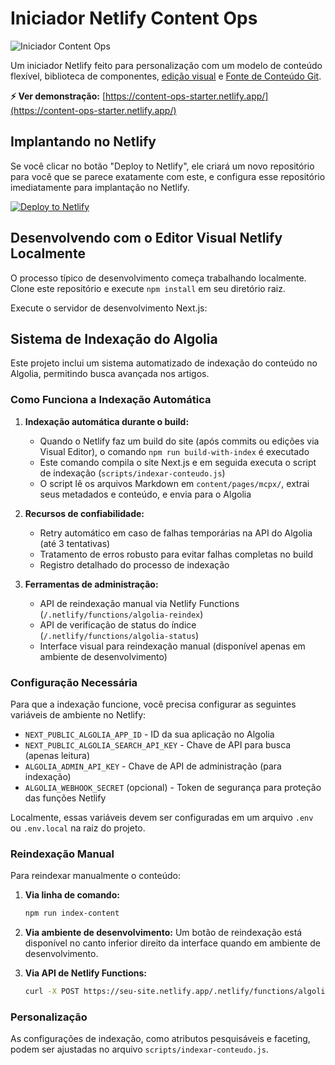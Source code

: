 # Iniciador Netlify Content Ops

![Iniciador Content Ops](https://assets.stackbit.com/docs/content-ops-starter-thumb.png)

Um iniciador Netlify feito para personalização com um modelo de conteúdo flexível, biblioteca de componentes, [edição visual](https://docs.netlify.com/visual-editor/overview/) e [Fonte de Conteúdo Git](https://docs.netlify.com/create/content-sources/git/).

**⚡ Ver demonstração:** [https://content-ops-starter.netlify.app/](https://content-ops-starter.netlify.app/)

## Implantando no Netlify

Se você clicar no botão "Deploy to Netlify", ele criará um novo repositório para você que se parece exatamente com este, e configura esse repositório imediatamente para implantação no Netlify.

[![Deploy to Netlify](https://www.netlify.com/img/deploy/button.svg)](https://app.netlify.com/start/deploy?repository=https://github.com/netlify-templates/content-ops-starter)

## Desenvolvendo com o Editor Visual Netlify Localmente

O processo típico de desenvolvimento começa trabalhando localmente. Clone este repositório e execute `npm install` em seu diretório raiz.

Execute o servidor de desenvolvimento Next.js:

## Sistema de Indexação do Algolia

Este projeto inclui um sistema automatizado de indexação do conteúdo no Algolia, permitindo busca avançada nos artigos.

### Como Funciona a Indexação Automática

1. **Indexação automática durante o build:**
   - Quando o Netlify faz um build do site (após commits ou edições via Visual Editor), o comando `npm run build-with-index` é executado
   - Este comando compila o site Next.js e em seguida executa o script de indexação (`scripts/indexar-conteudo.js`)
   - O script lê os arquivos Markdown em `content/pages/mcpx/`, extrai seus metadados e conteúdo, e envia para o Algolia

2. **Recursos de confiabilidade:**
   - Retry automático em caso de falhas temporárias na API do Algolia (até 3 tentativas)
   - Tratamento de erros robusto para evitar falhas completas no build
   - Registro detalhado do processo de indexação

3. **Ferramentas de administração:**
   - API de reindexação manual via Netlify Functions (`/.netlify/functions/algolia-reindex`)
   - API de verificação de status do índice (`/.netlify/functions/algolia-status`)
   - Interface visual para reindexação manual (disponível apenas em ambiente de desenvolvimento)

### Configuração Necessária

Para que a indexação funcione, você precisa configurar as seguintes variáveis de ambiente no Netlify:

- `NEXT_PUBLIC_ALGOLIA_APP_ID` - ID da sua aplicação no Algolia
- `NEXT_PUBLIC_ALGOLIA_SEARCH_API_KEY` - Chave de API para busca (apenas leitura)
- `ALGOLIA_ADMIN_API_KEY` - Chave de API de administração (para indexação)
- `ALGOLIA_WEBHOOK_SECRET` (opcional) - Token de segurança para proteção das funções Netlify

Localmente, essas variáveis devem ser configuradas em um arquivo `.env` ou `.env.local` na raiz do projeto.

### Reindexação Manual

Para reindexar manualmente o conteúdo:

1. **Via linha de comando:**
   ```bash
   npm run index-content
   ```

2. **Via ambiente de desenvolvimento:**
   Um botão de reindexação está disponível no canto inferior direito da interface quando em ambiente de desenvolvimento.

3. **Via API de Netlify Functions:**
   ```bash
   curl -X POST https://seu-site.netlify.app/.netlify/functions/algolia-reindex
   ```

### Personalização

As configurações de indexação, como atributos pesquisáveis e faceting, podem ser ajustadas no arquivo `scripts/indexar-conteudo.js`.

